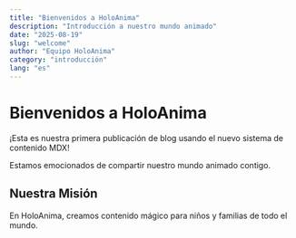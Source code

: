 ```yaml
---
title: "Bienvenidos a HoloAnima"
description: "Introducción a nuestro mundo animado"
date: "2025-08-19"
slug: "welcome"
author: "Equipo HoloAnima"
category: "introducción"
lang: "es"
---
```


# Bienvenidos a HoloAnima

¡Esta es nuestra primera publicación de blog usando el nuevo sistema de contenido MDX!

Estamos emocionados de compartir nuestro mundo animado contigo.

## Nuestra Misión

En HoloAnima, creamos contenido mágico para niños y familias de todo el mundo.